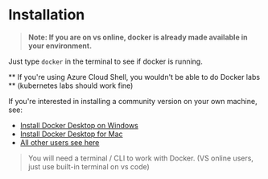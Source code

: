# Installation

> **Note: If you are on vs online, docker is already made available in your environment.**

Just type `docker` in the terminal to see if docker is running.

** If you're using Azure Cloud Shell, you wouldn't be able to do Docker labs ** (kubernetes labs should work fine)

If you're interested in installing a community version on your own machine, see:

* [Install Docker Desktop on Windows](
https://docs.docker.com/docker-for-windows/install/)
* [Install Docker Desktop for Mac
](https://docs.docker.com/docker-for-mac/install/)
* [All other users see here](https://docs.docker.com/install/)

> You will need a terminal / CLI to work with Docker. (VS online users, just use built-in terminal on vs code)
